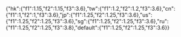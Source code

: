 {"hk":{"f1":1.15,"f2":1.15,"f3":3.6},"tw":{"f1":1.2,"f2":1.2,"f3":3.6},"cn":{"f1":1,"f2":1,"f3":3.6},"jp":{"f1":1.25,"f2":1.25,"f3":3.6},"us":{"f1":1.25,"f2":1.25,"f3":3.6},"sg":{"f1":1.25,"f2":1.25,"f3":3.6},"ru":{"f1":1.25,"f2":1.25,"f3":3.8},"default":{"f1":1.25,"f2":1.25,"f3":3.6}}
